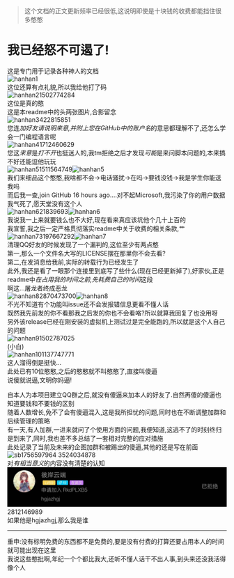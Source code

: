 > 这个文档的正文更新频率已经很低,这说明即使是十块钱的收费都能挡住很多憨憨  
# 我已经怒不可遏了!
这是专门用于记录各种神人的文档  
![hanhan1](hanhan_2020-02-28.png)  
这位还算有点礼貌,所以我给他打了码  
![hanhan2](hanhan_2020-04-03.png)1502774284  
这位是真的憨  
这是本readme中的头两张图片,合影留念  
![hanhan3](hanhan_2020-04-28.png)422815851  
您连*加好友请说明来意,并附上您在GitHub中的账户名*的意思都理解不了,还怎么学会一门编程语言呢  
![hanhan4](hanhan_2020-06-03.png)1712460629  
您这*来意*是*打不开*也挺迷人的,我tm拒绝之后才发现*可能*是来问脚本问题的,本来搞不好还能逗他玩玩  
![hanhan5](hanhan_2020-09-15.png)1511564749![hanhan5](hanhan_2020-09-15_Attachment.png)  
我们来细品这个憨憨,我啥都不会->电话骚扰->在吗->要钱没钱->我是学生你能送我吗  
而后我一查,join GitHub 16 hours ago....对不起Microsoft,我污染了你的用户数据  
我气死了,愿天堂没有这个人  
![hanhan6](hanhan_2020-12-12.png)21839693![hanhan6](hanhan_2020-12-12_Attachment.png)  
我说我一上来就要钱么也不大好,现在看来真应该坑他个几十上百的  
我宣誓,我之后一定严格贯彻落实readme中关于收费的相关条款,艹  
![hanhan7](hanhan_2021-01-13.png)3197667292![hanhan7](hanhan_2021-01-13_Attachment.png)  
清理QQ好友的时候发现了一个漏判的,这位至少有两点憨  
第一,那么一个文件名大写的LICENSE摆在那里你不会去看?  
第二,在发消息给我前,实际的转载行为已经发生了  
此外,我还是看了一眼那个连接里到底写了些什么(现在已经更新掉了),好家伙,正是readme中*在占用我的时间之前,先耗费自己的时间*这段  
啊这...屠龙者终成恶龙  
![hanhan8](hanhan_2021-08-13.png)2870473700![hanhan8](hanhan_2021-08-13_Attachment.png)  
不光不知道有个功能叫issue还不会发报错信息更看不懂人话  
既然我先前发的你不看那我之后发的你也不会看咯?所以就算我回复了也没用呀  
另外该release已经在刚安装的虚拟机上测试过是完全能跑的,所以就是这个人自己的问题  
![hanhan9](hanhan_2021-09-17.png)1502787025  
(小白)  
![hanhan10](hanhan_2021-09-20.png)1137747771  
这人溜得倒是挺快...  
此处已有10位憨憨,之后的憨憨就不叫憨憨了,直接叫傻逼  
说傻就说逼,文明你妈逼!  

自本人为本项目建立QQ群之后,就没有傻逼来加本人的好友了.自然再傻的傻逼也知道要钱和不要钱的区别  
随着人数增长,免不了会有傻逼混入,这是我所担忧的问题,同时也在不断调整加群和后续管理的策略  
有一天,有人加群,一进来就问了个使用方面的问题,我便知道,这逃不了的时刻终归是到来了,同时,我也差不多总结了一套相对完整的应对措施  
此处记录了当前及未来的企图加群和被踢出的傻逼,其他的还是写在前面  
![sb1](sb_20220126.png)756597964 3524034878  
对*有相当意义*的内容没有清楚的认知  
![sb3](sb_20220505.png)2812146989  
如果他是hgjazhgj,那么我是谁

***
重申:没有标明免费的东西都不是免费的,要是没有付费的打算还要占用本人的时间就可能出现在这里  
我说这些憨批啊,年纪一个个都比我大,还听不懂人话干不出人事,到头来还没我活得像个人  
